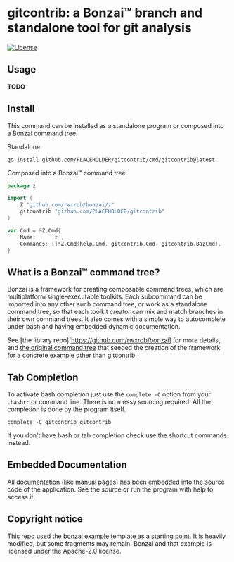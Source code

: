 # gitcontrib: a Bonzai™ branch and standalone tool for git analysis


[![License](https://img.shields.io/badge/license-Apache2-brightgreen.svg)](LICENSE)

## Usage

**TODO**

## Install

This command can be installed as a standalone program or composed into a
Bonzai command tree.

Standalone

```
go install github.com/PLACEHOLDER/gitcontrib/cmd/gitcontrib@latest
```

Composed into a Bonzai™ command tree

```go
package z

import (
	Z "github.com/rwxrob/bonzai/z"
	gitcontrib "github.com/PLACEHOLDER/gitcontrib"
)

var Cmd = &Z.Cmd{
	Name:     `z`,
	Commands: []*Z.Cmd{help.Cmd, gitcontrib.Cmd, gitcontrib.BazCmd},
}
```

## What is a Bonzai™ command tree?

Bonzai is a framework for creating composable command trees, which are
multiplatform single-executable toolkits. Each subcommand can be imported into
any other such command tree, or work as a standalone command tree, so that each
toolkit creator can mix and match branches in their own command trees. It also
comes with a simple way to autocomplete under bash and having embedded dynamic
documentation.

See [the library repo][https://github.com/rwxrob/bonzai] for more details, and
[the original command tree](https://github.com/rwxrob/z) that seeded the
creation of the framework for a concrete example other than gitcontrib.

## Tab Completion

To activate bash completion just use the `complete -C` option from your
`.bashrc` or command line. There is no messy sourcing required. All the
completion is done by the program itself.

```
complete -C gitcontrib gitcontrib
```

If you don't have bash or tab completion check use the shortcut
commands instead.

## Embedded Documentation

All documentation (like manual pages) has been embedded into the source
code of the application. See the source or run the program with help to
access it.

## Copyright notice

This repo used the [bonzai example](https://github.com/rwxrob/bonzai-example)
template as a starting point. It is heavily modified, but some fragments may
remain. Bonzai and that example is licensed under the Apache-2.0 license.

